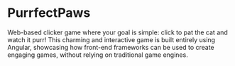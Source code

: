 # PurrfectPaws
Web-based clicker game where your goal is simple: click to pat the cat and watch it purr! This charming and interactive game is built entirely using Angular, showcasing how front-end frameworks can be used to create engaging games, without relying on traditional game engines.
